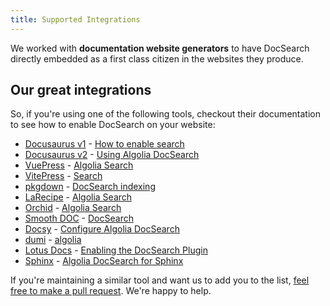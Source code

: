```yaml
---
title: Supported Integrations
---
```


We worked with **documentation website generators** to have DocSearch directly embedded as a first class citizen in the websites they produce.

## Our great integrations

So, if you're using one of the following tools, checkout their documentation to see how to enable DocSearch on your website:

- [Docusaurus v1][1] - [How to enable search][2]
- [Docusaurus v2][3] - [Using Algolia DocSearch][4]
- [VuePress][5] - [Algolia Search][6]
- [VitePress][21] - [Search][22]
- [pkgdown][7] - [DocSearch indexing][8]
- [LaRecipe][9] - [Algolia Search][10]
- [Orchid][11] - [Algolia Search][12]
- [Smooth DOC][13] - [DocSearch][14]
- [Docsy][15] - [Configure Algolia DocSearch][16]
- [dumi][17] - [algolia][18]
- [Lotus Docs][19] - [Enabling the DocSearch Plugin][20]
- [Sphinx][23] - [Algolia DocSearch for Sphinx][24]

If you're maintaining a similar tool and want us to add you to the list, [feel free to make a pull request][25]. We're happy to help.

[1]: https://v1.docusaurus.io/
[2]: https://v1.docusaurus.io/docs/en/search
[3]: https://docusaurus.io/
[4]: https://docusaurus.io/docs/search#using-algolia-docsearch
[5]: https://vuepress.vuejs.org/
[6]: https://vuepress.vuejs.org/theme/default-theme-config.html#algolia-search
[7]: https://pkgdown.r-lib.org/
[8]: https://pkgdown.r-lib.org/articles/search.html
[9]: https://larecipe.binarytorch.com.my/docs/2.2/overview
[10]: https://larecipe.binarytorch.com.my/docs/2.2/configurations#search
[11]: https://orchid.run
[12]: https://orchid.run/plugins/orchidsearch#algolia-docsearch
[13]: https://smooth-doc.com/
[14]: https://smooth-doc.com/docs/docsearch/
[15]: https://www.docsy.dev/
[16]: https://www.docsy.dev/docs/adding-content/navigation/#configure-algolia-docsearch
[17]: https://d.umijs.org/
[18]: https://d.umijs.org/config#algolia
[19]: https://lotusdocs.dev/docs/
[20]: https://lotusdocs.dev/docs/guides/features/docsearch/#enabling-the-docsearch-plugin
[21]: https://vitepress.dev/
[22]: https://vitepress.dev/reference/default-theme-search#search
[23]: https://www.sphinx-doc.org/en/master/
[24]: https://sphinx-docsearch.readthedocs.io/en/latest/
[25]: https://github.com/typesense/typesense-docsearch.js/edit/main/packages/website/docs/integrations.md

